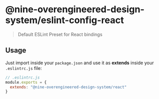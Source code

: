 # @nine-overengineered-design-system/eslint-config-react

> Default ESLint Preset for React bindings

## Usage

Just import inside your `package.json` and use it as **extends** inside your `.eslintrc.js` file:

```js
// .eslintrc.js
module.exports = {
  extends: "@nine-overengineered-design-system/react"
}
```
